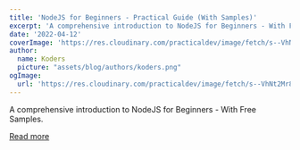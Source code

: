 ```yaml
---
title: 'NodeJS for Beginners - Practical Guide (With Samples)'
excerpt: 'A comprehensive introduction to NodeJS for Beginners - With Free Samples.'
date: '2022-04-12'
coverImage: 'https://res.cloudinary.com/practicaldev/image/fetch/s--VhNt2Mr8--/c_imagga_scale,f_auto,fl_progressive,h_420,q_auto,w_1000/https://dev-to-uploads.s3.amazonaws.com/uploads/articles/l1tvvtmf6iqs291cyupk.jpg'
author:
  name: Koders
  picture: "assets/blog/authors/koders.png"
ogImage:
  url: 'https://res.cloudinary.com/practicaldev/image/fetch/s--VhNt2Mr8--/c_imagga_scale,f_auto,fl_progressive,h_420,q_auto,w_1000/https://dev-to-uploads.s3.amazonaws.com/uploads/articles/l1tvvtmf6iqs291cyupk.jpg'
---
```


A comprehensive introduction to NodeJS for Beginners - With Free Samples.

[Read more](https://dev.to/sm0ke/nodejs-for-beginners-practical-guide-with-samples-345c)
